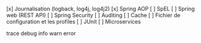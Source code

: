 [x] Journalisation (logback, log4j, log4j2)
[x] Spring AOP
[ ] SpEL
[ ] Spring web (REST API)
[ ] Spring Security
[ ] Auditing
[ ] Cache
[ ] Fichier de configuration et les profiles
[ ] JUnit
[ ] Microservices 

trace
debug
info
warn
error